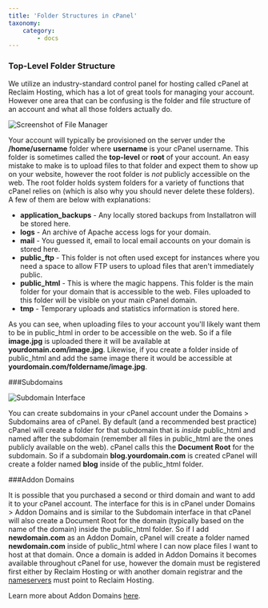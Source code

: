 ```yaml
---
title: 'Folder Structures in cPanel'
taxonomy:
    category:
        - docs
---
```


### Top-Level Folder Structure

We utilize an industry-standard control panel for hosting called cPanel at Reclaim Hosting, which has a lot of great tools for managing your account. However one area that can be confusing is the folder and file structure of an account and what all those folders actually do.

![Screenshot of File Manager](http://i.imgur.com/baxKI65.png)

Your account will typically be provisioned on the server under the **/home/username** folder where **username** is your cPanel username. This folder is sometimes called the **top-level** or **root** of your account. An easy mistake to make is to upload files to that folder and expect them to show up on your website, however the root folder is *not* publicly accessible on the web. The root folder holds system folders for a variety of functions that cPanel relies on (which is also why you should never delete these folders). A few of them are below with explanations:

*  **application_backups** - Any locally stored backups from Installatron will be stored here.
*  **logs** - An archive of Apache access logs for your domain.
*  **mail** - You guessed it, email to local email accounts on your domain is stored here.
*  **public_ftp** - This folder is not often used except for instances where you need a space to allow FTP users to upload files that aren't immediately public.
*  **public_html** - This is where the magic happens. This folder is the main folder for your domain that is accessible to the web. Files uploaded to this folder will be visible on your main cPanel domain.
*  **tmp** - Temporary uploads and statistics information is stored here.

As you can see, when uploading files to your account you'll likely want them to be in public\_html in order to be accessible on the web. So if a file **image.jpg** is uploaded there it will be available at **yourdomain.com/image.jpg**. Likewise, if you create a folder inside of public_html and add the same image there it would be accessible at **yourdomain.com/foldername/image.jpg**. 

###Subdomains

![Subdomain Interface](http://i.imgur.com/QtMkogO.png)

You can create subdomains in your cPanel account under the Domains > Subdomains area of cPanel. By default (and a recommended best practice) cPanel will create a folder for that subdomain that is *inside* public\_html and named after the subdomain (remember all files in public\_html are the ones publicly available on the web). cPanel calls this the **Document Root** for the subdomain. So if a subdomain **blog.yourdomain.com** is created cPanel will create a folder named **blog** inside of the public_html folder.

###Addon Domains

It is possible that you purchased a second or third domain and want to add it to your cPanel account. The interface for this is in cPanel under Domains > Addon Domains and is similar to the Subdomain interface in that cPanel will also create a Document Root for the domain (typically based on the name of the domain) inside the public\_html folder. So if I add **newdomain.com** as an Addon Domain, cPanel will create a folder named **newdomain.com** inside of public_html where I can now place files I want to host at that domain. Once a domain is added in Addon Domains it becomes available throughout cPanel for use, however the domain must be registered first either by Reclaim Hosting or with another domain registrar and the [nameservers](http://docs.reclaimhosting.com/miscellaneous/nameservers) must point to Reclaim Hosting.

Learn more about Addon Domains [here](http://docs.reclaimhosting.com/domain-management/addon-domains).
